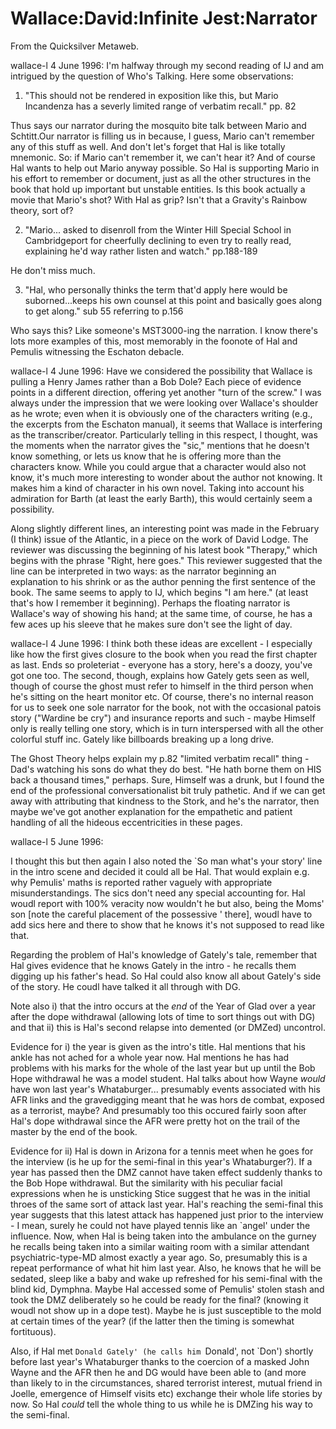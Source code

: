 
# Wallace:David:Infinite Jest:Narrator

From the Quicksilver Metaweb.

wallace-l 4 June 1996: I'm halfway through my second reading of IJ and am intrigued by the question of Who's Talking. Here some observations:

1. "This should not be rendered in exposition like this, but Mario Incandenza
has a severly limited range of verbatim recall." pp. 82

Thus says our narrator during the mosquito bite talk between Mario and Schtitt.Our narrator is filling us in because, I guess, Mario can't remember any
of this stuff as well. And don't let's forget that Hal is like totally mnemonic.
So: if Mario can't remember it, we can't hear it? And of course Hal wants to
help out Mario anyway possible. So Hal is supporting Mario in his effort to
remember or document, just as all the other structures in the book that hold up
important but unstable entities. Is this book actually a movie that Mario's
shot? With Hal as grip? Isn't that a Gravity's Rainbow theory, sort of?

2. "Mario...<was> asked to disenroll from the Winter Hill Special School in
Cambridgeport for cheerfully declining to even try to really read, explaining
he'd way rather listen and watch." pp.188-189

He don't miss much. 

3. "Hal, who personally thinks the term that'd apply here would be
suborned...keeps his own counsel at this point and basically goes along to get
along." sub 55 referring to p.156

Who says this? Like someone's MST3000-ing the narration. I know there's lots
more examples of this, most memorably in the foonote of Hal and Pemulis
witnessing the Eschaton debacle.

wallace-l 4 June 1996: Have we considered the possibility that Wallace is pulling a Henry James rather than a Bob Dole? Each piece of evidence points in a different direction, offering yet another "turn of the screw." I was always under the impression that we were looking over Wallace's shoulder as he wrote; even when it is obviously one of the characters writing (e.g., the excerpts from the Eschaton manual), it seems that Wallace is interfering as the transcriber/creator. 
Particularly telling in this respect, I thought, was the moments when the 
narrator gives the "sic," mentions that he doesn't know something, or lets us 
know that he is offering more than the characters know. While you could argue 
that a character would also not know, it's much more interesting to wonder 
about the author not knowing. It makes him a kind of character in his own 
novel. Taking into account his admiration for Barth (at least the early Barth), 
this would certainly seem a possibility.

Along slightly different lines, an interesting point was made in the February 
(I think) issue of the Atlantic, in a piece on the work of David Lodge. The 
reviewer was discussing the beginning of his latest book "Therapy," which 
begins with the phrase "Right, here goes." This reviewer suggested that the 
line can be interpreted in two ways: as the narrator beginning an explanation 
to his shrink or as the author penning the first sentence of the book. The same 
seems to apply to IJ, which begins "I am here." (at least that's how I remember 
it beginning). Perhaps the floating narrator is Wallace's way of showing his 
hand; at the same time, of course, he has a few aces up his sleeve that he 
makes sure don't see the light of day. 

wallace-l 4 June 1996: I think both these ideas are excellent - I especially like how the first gives closure to the book when you read the first chapter as last. Ends so proleteriat - everyone has a story, here's a doozy, you've got one too. The second, though, explains how Gately gets seen as well, though of course the ghost must refer to himself in the third person when he's sitting on the heart monitor etc. Of course, there's no internal reason for us to seek one sole narrator for the book, not with the occasional patois story ("Wardine be cry") and insurance reports and such - maybe Himself only is really telling one story, which is in turn interspersed with all the other colorful stuff inc. Gately like billboards breaking up a long drive.

The Ghost Theory helps explain my p.82 "limited verbatim recall" thing -
Dad's watching his sons do what they do best. "He hath borne them on HIS back a
thousand times," perhaps. Sure, Himself was a drunk, but I found the end of the
professional conversationalist bit truly pathetic. And if we can get away with
attributing that kindness to the Stork, and he's the narrator, then maybe we've
got another explanation for the empathetic and patient handling of all the
hideous eccentricities in these pages. 

wallace-l 5 June 1996:

I thought this but then again I also noted the `So man what's your
story' line in the intro scene and decided it could all be Hal. That
would explain e.g. why Pemulis' maths is reported rather vaguely with
appropriate misunderstandings. The sics don't need any special
accounting for. Hal woudl report with 100% veracity now wouldn't he
but also, being the Moms' son [note the careful placement of the
possessive ' there], woudl have to add sics here and there to show
that he knows it's not supposed to read like that.

Regarding the problem of Hal's knowledge of Gately's tale, remember
that Hal gives evidence that he knows Gately in the intro - he recalls
them digging up his father's head. So Hal could also know all about
Gately's side of the story. He coudl have talked it all through with
DG.

Note also i) that the intro occurs at the *end* of the Year of Glad
over a year after the dope withdrawal (allowing lots of time to sort
things out with DG) and that ii) this is Hal's second relapse into
demented (or DMZed) uncontrol.

Evidence for i) the year is given as the intro's title. Hal mentions
that his ankle has not ached for a whole year now. Hal mentions he has
had problems with his marks for the whole of the last year but up
until the Bob Hope withdrawal he was a model student. Hal talks about
how Wayne *would* have won last year's Whataburger... presumably
events associated with his AFR links and the gravedigging meant that
he was hors de combat, exposed as a terrorist, maybe? And presumably
too this occured fairly soon after Hal's dope withdrawal since the AFR
were pretty hot on the trail of the master by the end of the book.

Evidence for ii) Hal is down in Arizona for a tennis meet when he goes
for the interview (is he up for the semi-final in this year's
Whataburger?). If a year has passed then the DMZ cannot have taken
effect suddenly thanks to the Bob Hope withdrawal. But the similarity
with his peculiar facial expressions when he is unsticking Stice
suggest that he was in the initial throes of the same sort of attack
last year. Hal's reaching the semi-final this year suggests that this
latest attack has happened just prior to the interview - I mean,
surely he could not have played tennis like an `angel' under the
influence. Now, when Hal is being taken into the ambulance on the
gurney he recalls being taken into a similar waiting room with a
similar attendant psychiatric-type-MD almost exactly a year ago. So,
presumably this is a repeat performance of what hit him last year.
Also, he knows that he will be sedated, sleep like a baby and wake up
refreshed for his semi-final with the blind kid, Dymphna. Maybe Hal
accessed some of Pemulis' stolen stash and took the DMZ deliberately
so he could be ready for the final? (knowing it woudl not show up in a
dope test). Maybe he is just susceptible to the mold at certain times
of the year? (if the latter then the timing is somewhat fortituous).

Also, if Hal met `Donald Gately' (he calls him `Donald', not `Don')
shortly before last year's Whataburger thanks to the coercion of a
masked John Wayne and the AFR then he and DG would have been able to
(and more than likely to in the circumstances, shared terrorist
interest, mutual friend in Joelle, emergence of Himself visits etc)
exchange their whole life stories by now. So Hal *could* tell the
whole thing to us while he is DMZing his way to the semi-final.

